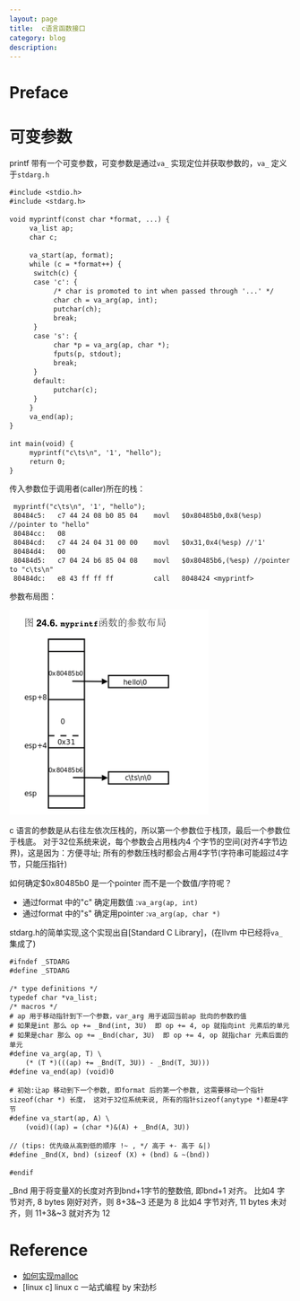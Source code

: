 ```yaml
---
layout: page
title:	c语言函数接口
category: blog
description: 
---
```

# Preface

# 可变参数
printf 带有一个可变参数，可变参数是通过`va_` 实现定位并获取参数的，`va_` 定义于`stdarg.h`

	#include <stdio.h>
	#include <stdarg.h>

	void myprintf(const char *format, ...) {
		 va_list ap;
		 char c;

		 va_start(ap, format);
		 while (c = *format++) {
		  switch(c) {
		  case 'c': {
			   /* char is promoted to int when passed through '...' */
			   char ch = va_arg(ap, int);
			   putchar(ch);
			   break;
		  }
		  case 's': {
			   char *p = va_arg(ap, char *);
			   fputs(p, stdout);
			   break;
		  }
		  default:
			   putchar(c);
		  }
		 }
		 va_end(ap);
	}

	int main(void) {
		 myprintf("c\ts\n", '1', "hello");
		 return 0;
	}

传入参数位于调用者(caller)所在的栈：

	 myprintf("c\ts\n", '1', "hello");
	 80484c5:	c7 44 24 08 b0 85 04 	movl   $0x80485b0,0x8(%esp) //pointer to "hello"
	 80484cc:	08 
	 80484cd:	c7 44 24 04 31 00 00 	movl   $0x31,0x4(%esp) //'1'
	 80484d4:	00 
	 80484d5:	c7 04 24 b6 85 04 08 	movl   $0x80485b6,(%esp) //pointer to "c\ts\n"
	 80484dc:	e8 43 ff ff ff       	call   8048424 <myprintf>

参数布局图：

![](/img/c-func-inf-stdarg.png)

c 语言的参数是从右往左依次压栈的，所以第一个参数位于栈顶，最后一个参数位于栈底。
对于32位系统来说，每个参数会占用栈内4 个字节的空间(对齐4字节边界)，这是因为：方便寻址; 所有的参数压栈时都会占用4字节(字符串可能超过4字节，只能压指针)

如何确定$0x80485b0 是一个pointer 而不是一个数值/字符呢？

- 通过format 中的"c" 确定用数值 :`va_arg(ap, int)`
- 通过format 中的"s" 确定用pointer :`va_arg(ap, char *)`

stdarg.h的简单实现,这个实现出自[Standard C Library]，(在llvm 中已经将`va_` 集成了)

	#ifndef _STDARG
	#define _STDARG

	/* type definitions */
	typedef char *va_list;
	/* macros */
	# ap 用于移动指针到下一个参数，var_arg 用于返回当前ap 批向的参数的值
	# 如果是int 那么 op += _Bnd(int, 3U)  即 op += 4, op 就指向int 元素后的单元
	# 如果是char 那么 op += _Bnd(char, 3U)  即 op += 4, op 就指char 元素后面的单元
	#define va_arg(ap, T) \
		(* (T *)(((ap) += _Bnd(T, 3U)) - _Bnd(T, 3U)))
	#define va_end(ap) (void)0

	# 初始:让ap 移动到下一个参数, 即format 后的第一个参数, 这需要移动一个指针sizeof(char *) 长度， 这对于32位系统来说, 所有的指针sizeof(anytype *)都是4字节
	#define va_start(ap, A) \
		(void)((ap) = (char *)&(A) + _Bnd(A, 3U))

	// (tips: 优先级从高到低的顺序 !~ , */ 高于 +- 高于 &|)
	#define _Bnd(X, bnd) (sizeof (X) + (bnd) & ~(bnd))

	#endif

_Bnd 用于将变量X的长度对齐到bnd+1字节的整数倍, 即bnd+1 对齐。
比如4 字节对齐, 8 bytes 刚好对齐，则 8+3&~3 还是为 8
比如4 字节对齐, 11 bytes 未对齐，则 11+3&~3 就对齐为 12

# Reference
- [如何实现malloc]
- [linux c] linux c 一站式编程 by 宋劲杉

[linuc c]: http://akaedu.github.io/book/ch24.html
[如何实现malloc]: http://blog.codinglabs.org/articles/a-malloc-tutorial.html
